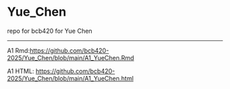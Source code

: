 # Yue_Chen
repo for bcb420 for Yue Chen
***
A1 Rmd:https://github.com/bcb420-2025/Yue_Chen/blob/main/A1_YueChen.Rmd

A1 HTML: https://github.com/bcb420-2025/Yue_Chen/blob/main/A1_YueChen.html
